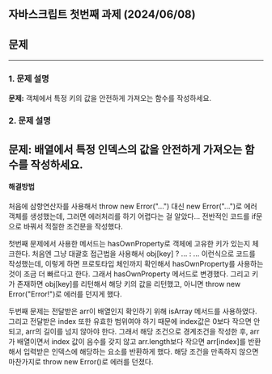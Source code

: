 ## 자바스크립트 첫번째 과제 (2024/06/08)

## 문제
---
### 1. 문제 설명
**문제:** 객체에서 특정 키의 값을 안전하게 가져오는 함수를 작성하세요.

### 2. 문제 설명
**문제:** 배열에서 특정 인덱스의 값을 안전하게 가져오는 함수를 작성하세요.
---
#### 해결방법
처음에 삼항연산자를 사용해서 throw new Error("...") 대신 new Error("...")로 에러 객체를 생성했는데, 그러면 에러처리를 하기 어렵다는 걸 알았다...
전반적인 코드를 if문으로 바꿔서 적절한 조건문을 작성했다.

첫번째 문제에서 사용한 메서드는 hasOwnProperty로 객체에 고유한 키가 있는지 체크한다.
처음엔 그냥 대괄호 접근법을 사용해서 obj[key] ? ... : ... 이런식으로 코드를 작성했는데, 이렇게 하면 프로토타입 체인까지 확인해서 hasOwnProperty를 사용하는 것이 조금 더 빠르다고 한다. 그래서 hasOwnProperty 메서드로 변경했다. 그리고 키가 존재하면 obj[key]를 리턴해서 해당 키의 값을 리턴했고, 아니면 throw new Error("Error!")로 에러를 던지게 했다.

두번째 문제는 전달받은 arr이 배열인지 확인하기 위해 isArray 메서드를 사용하였다.
그리고 전달받은 index 또한 유효한 범위여야 하기 때문에 index값은 0보다 작으면 안되고, arr의 길이를 넘지 않아야 한다.
그래서 해당 조건으로 경계조건을 작성한 후, arr가 배열이면서 index 값이 음수를 갖지 않고 arr.length보다 작으면 arr[index]를 반환해서 입력받은 인덱스에 해당하는 요소를 반환하게 했다. 해당 조건을 만족하지 않으면 마찬가지로 throw new Error()로 에러를 던졌다.
